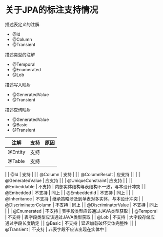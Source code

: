 # 关于JPA的标注支持情况

描述表定义的注解

- @Id
- @Column
- @Transient


描述类型的注解

- @Temporal
- @Enumerated
- @Lob 


描述写入映射

- @GeneratedValue
- @Transient

描述查询映射

- @GeneratedValue
- @Basic
- @Transient

| 注解 | 支持 | 原因 |
| ----- | ----- | ----- |
| @Entity | 支持 | |
| @Table | 支持 | |
|
| @Id | 支持 | |
| @Column | 支持 | |
| @ColumnResult | 应支持 | |
|
| @GeneratedValue | 应支持 | |
| @UniqueConstraint| 应支持 | |
| 
| @Embeddable | 不支持 | 内部实体结构与表结构不一致，与本设计冲突 |
| @Embedded | 不支持 | 同上 |
| @EmbeddedId | 不支持 | 同上 |
|
| @Inheritance | 不支持 | 继承策略涉及到单表对多实体，与本设计冲突 |
| @DiscriminatorColumn | 不支持 | 同上 |
| @DiscriminatorValue | 不支持 | 同上 |
|
| @Enumerated | 不支持 | 表字段类型应该通过JAVA类型获取 |
| @Temporal | 不支持 | 表字段类型应该通过JAVA类型获取 |
| @Lob | 不支持 | 大字段存储应通过字段长度确定 |
| @Basic | 不支持 | 延迟加载破坏实体完整性 |
|
| @Transient | 不支持 | 非表字段不应该出现在实体中 |